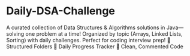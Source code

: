 # Daily-DSA-Challenge
A curated collection of Data Structures &amp; Algorithms solutions in Java—solving one problem at a time! Organized by topic (Arrays, Linked Lists, Sorting) with daily challenges. Perfect for coding interview prep!  🔹 Structured Folders 🔹 Daily Progress Tracker 🔹 Clean, Commented Code
